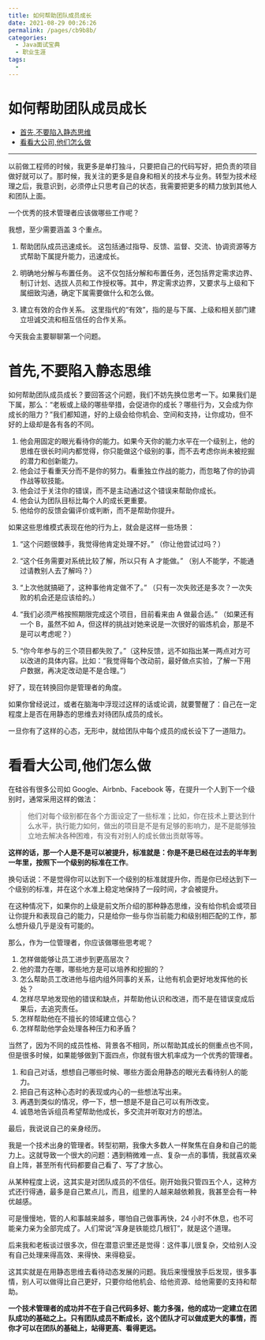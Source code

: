 ```yaml
---
title: 如何帮助团队成员成长
date: 2021-08-29 00:26:26
permalink: /pages/cb9b8b/
categories:
  - Java面试宝典
  - 职业生涯
tags:
  - 
---
```

# 如何帮助团队成员成长

   * [首先,不要陷入静态思维](#首先不要陷入静态思维)
   * [看看大公司,他们怎么做](#看看大公司他们怎么做)

***

以前做工程师的时候，我更多是单打独斗，只要把自己的代码写好，把负责的项目做好就可以了。那时候，我关注的更多是自身和相关的技术与业务。转型为技术经理之后，我意识到，必须停止只思考自己的状态，我需要把更多的精力放到其他人和团队上面。

一个优秀的技术管理者应该做哪些工作呢？

我想，至少需要涵盖 3 个重点。

1. 帮助团队成员迅速成长。
这包括通过指导、反馈、监督、交流、协调资源等方式帮助下属提升能力，迅速成长。

2. 明确地分解与布置任务。
这不仅包括分解和布置任务，还包括界定需求边界、制订计划、选拔人员和工作授权等。其中，界定需求边界，又要求与上级和下属细致沟通，确定下属需要做什么和怎么做。

3. 建立有效的合作关系。
这里指代的“有效”，指的是与下属、上级和相关部门建立坦诚交流和相互信任的合作关系。

今天我会主要聊聊第一个问题。

# 首先,不要陷入静态思维

如何帮助团队成员成长？要回答这个问题，我们不妨先换位思考一下。如果我们是下属，那么：“老板或上级的哪些举措，会促进你的成长？哪些行为，又会成为你成长的阻力？”我们都知道，好的上级会给你机会、空间和支持，让你成功，但不好的上级却是各有各的不同。

1. 他会用固定的眼光看待你的能力。如果今天你的能力水平在一个级别上，他的思维在很长时间内都觉得，你只能做这个级别的事，而不去考虑你尚未被挖掘的潜力和创新能力。
2. 他会过于看重天分而不是你的努力。看重独立作战的能力，而忽略了你的协调作战等软技能。
3. 他会过于关注你的错误，而不是主动通过这个错误来帮助你成长。
4. 他会认为团队目标比每个人的成长更重要。
5. 他给你的反馈会偏评价或判断，而不是帮助你提升。

如果这些思维模式表现在他的行为上，就会是这样一些场景：

1. “这个问题很棘手，我觉得他肯定处理不好。”
  （你让他尝试过吗？）

2. “这个任务需要对系统比较了解，所以只有 A 才能做。”
  （别人不能学，不能通过请教别人去了解吗？）

3. “上次他就搞砸了，这种事他肯定做不了。”
  （只有一次失败还是多次？一次失败的机会还是应该给的。）

4. “我们必须严格按照期限完成这个项目，目前看来由 A 做最合适。”
  （如果还有一个 B，虽然不如 A，但这样的挑战对她来说是一次很好的锻炼机会，那是不是可以考虑呢？）

5. “你今年参与的三个项目都失败了。”（这种反馈，远不如指出某一两点对方可以改进的具体内容。比如：“我觉得每个改动前，最好做点实验，了解一下用户数据，再决定改动是不是合理。”）

好了，现在转换回你是管理者的角度。

如果你曾经说过，或者在脑海中浮现过这样的话或论调，就要警醒了：自己在一定程度上是否在用静态的思维去对待团队成员的成长。

一旦你有了这样的心态，无形中，就给团队中每个成员的成长设下了一道阻力。

# 看看大公司,他们怎么做

在硅谷有很多公司如 Google、Airbnb、Facebook 等，在提升一个人到下一个级别时，通常采用这样的做法：

> 他们对每个级别都在各个方面设定了一些标准；比如，你在技术上要达到什么水平，执行能力如何，做出的项目是不是有足够的影响力，是不是能够独立地去解决各种困难，有没有对别人的成长做出贡献等等。

**这样的话，那一个人是不是可以被提升，标准就是：你是不是已经在过去的半年到一年里，按照下一个级别的标准在工作**。

换句话说：不是觉得你可以达到下一个级别的标准就提升你，而是你已经达到下一个级别的标准，并在这个水准上稳定地保持了一段时间，才会被提升。

在这种情况下，如果你的上级是前文所介绍的那种静态思维，没有给你机会或项目让你提升和表现自己的能力，只是给你一些与你当前能力和级别相匹配的工作，那么想升级几乎是没有可能的。

那么，作为一位管理者，你应该做哪些思考呢？

1. 怎样做能够让员工进步到更高层次？
2. 他的潜力在哪，哪些地方是可以培养和挖掘的？
3. 怎么帮助员工改进他与组内组外同事的关系，让他有机会更好地发挥他的长处？
4. 怎样尽早地发现他的错误和缺点，并帮助他认识和改进，而不是在错误变成后果后，去追究责任。
5. 怎样帮助他在不擅长的领域建立信心？
6. 怎样帮助他学会处理各种压力和矛盾？

当然了，因为不同的成员性格、背景各不相同，所以帮助其成长的侧重点也不同，但是很多时候，如果能够做到下面四点，你就有很大机率成为一个优秀的管理者。

1. 和自己对话，想想自己哪些时候、哪些方面会用静态的眼光去看待别人的能力。
2. 把自己有这种心态时的表现或内心的一些想法写出来。
3. 再遇到类似的情况，停一下，想一想是不是自己可以有所改变。
4. 诚恳地告诉组员希望帮助他成长，多交流并听取对方的想法。

最后，我说说自己的亲身经历。

我是一个技术出身的管理者。转型初期，我像大多数人一样聚焦在自身和自己的能力上。这就导致一个很大的问题：遇到稍微难一点、复杂一点的事情，我就喜欢亲自上阵，甚至所有代码都要自己看了、写了才放心。

从某种程度上说，这其实是对团队成员的不信任。刚开始我只管四五个人，这种方式还行得通，最多是自己累点儿，而且，组里的人越来越依赖我，我甚至会有一种优越感。

可是慢慢地，管的人和事越来越多，哪怕自己做事再快，24 小时不休息，也不可能亲力亲为全部完成了。人们常说“浑身是铁能捻几根钉”，就是这个道理。

后来我和老板谈过很多次，但在潜意识里还是觉得：这件事儿很复杂，交给别人没有自己处理来得高效、来得快、来得稳妥。

这其实就是在用静态思维去看待动态发展的问题。我后来慢慢放手后发现，很多事情，别人可以做得比自己更好，只要你给他机会、给他资源、给他需要的支持和帮助。

**一个技术管理者的成功并不在于自己代码多好、能力多强，他的成功一定建立在团队成功的基础之上。只有团队成员不断成长，这个团队才可以做成更大的事情，而你才可以在团队的基础上，站得更高、看得更远。**
